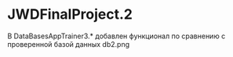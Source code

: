 # JWDFinalProject.2
В DataBasesAppTrainer3.* добавлен функционал по сравнению с проверенной базой данных db2.png
